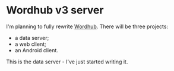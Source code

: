 Wordhub v3 server
=====

I'm planning to fully rewrite [Wordhub](http://wordhub.org).
There will be three projects:
* a data server;
* a web client;
* an Android client.

This is the data server - I've just started writing it.
